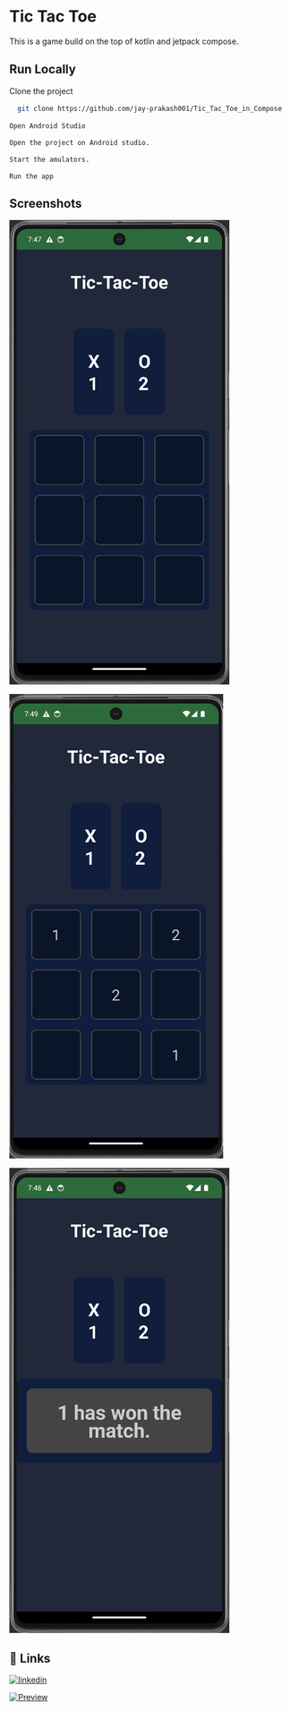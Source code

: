 
# Tic Tac Toe

This is a game build on the top of kotlin and jetpack compose.


## Run Locally

Clone the project

```bash
  git clone https://github.com/jay-prakash001/Tic_Tac_Toe_in_Compose
```

```
Open Android Studio
```
```
Open the project on Android studio.
```
```
Start the amulators.
```
```
Run the app
```


## Screenshots

![App Screenshot](https://raw.githubusercontent.com/jay-prakash001/Tic_Tac_Toe_in_Compose/refs/heads/master/Screenshot%202024-09-30%20074813.png)

![App Screenshot](https://github.com/jay-prakash001/Tic_Tac_Toe_in_Compose/blob/master/Screenshot%202024-09-30%20074912.png?raw=true)


![App Screenshot](https://github.com/jay-prakash001/Tic_Tac_Toe_in_Compose/blob/master/Screenshot%202024-09-30%20074837.png?raw=true)








## 🔗 Links

[![linkedin](https://www.linkedin.com/in/jay-p-702638269/?style=for-the-badge&logo=linkedin&logoColor=white)](https://www.linkedin.com/in/jay-p-702638269/)

[![Preview](https://img.shields.io/badge/twitter-1DA1F2?style=for-the-badge&logo=twitter&logoColor=white)](https://x.com/iamjayprakash04)
